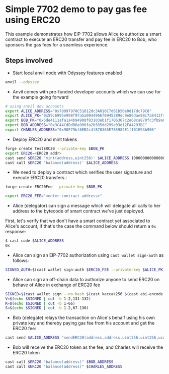 # Simple 7702 demo to pay gas fee using ERC20

This example demonstrates how EIP-7702 allows Alice to authorize a smart contract to execute an ERC20 transfer and pay fee in ERC20 to Bob, who sponsors the gas fees for a seamless experience.

## Steps involved

- Start local anvil node with Odyssey features enabled

```bash
anvil --odyssey
```

- Anvil comes with pre-funded developer accounts which we can use for the example going forward

```bash
# using anvil dev accounts 
export ALICE_ADDRESS="0x70997970C51812dc3A010C7d01b50e0d17dc79C8"
export ALICE_PK="0x59c6995e998f97a5a0044966f0945389dc9e86dae88c7a8412f4603b6b78690d"
export BOB_PK="0x5de4111afa1a4b94908f83103eb1f1706367c2e68ca870fc3fb9a804cdab365a"
export BOB_ADDRESS="0x3C44CdDdB6a900fa2b585dd299e03d12FA4293BC"
export CHARLES_ADDRESS="0x90F79bf6EB2c4f870365E785982E1f101E93b906"
```

- Deploy ERC20 and mint tokens
```bash
forge create TestERC20 --private-key $BOB_PK
export ERC20=<ERC20 addr>
cast send $ERC20 'mint(address,uint256)' $ALICE_ADDRESS 10000000000000000000 --private-key $BOB_PK # 10E9 tokens
cast call $ERC20 'balance(address)' $ALICE_ADDRESS
```

- We need to deploy a contract which verifies the user signature and execute ERC20 transfers.:

```bash
forge create ERC20Fee --private-key $BOB_PK

export ERC20_FEE="<enter-contract-address>"
```

- Alice (delegator) can sign a message which will delegate all calls to her address to the bytecode of smart contract we've just deployed.

First, let's verify that we don't have a smart contract yet associated to Alice's account, if that's the case the command below should return a `0x` response: 

```bash
$ cast code $ALICE_ADDRESS
0x
```


- Alice can sign an EIP-7702 authorization using `cast wallet sign-auth` as follows:

```bash
SIGNED_AUTH=$(cast wallet sign-auth $ERC20_FEE --private-key $ALICE_PK)
```

- Alice can sign an off-chain data to authorize anyone to send ERC20 on behave of Alice in exchange of ERC20 fee

```bash
SIGNED=$(cast wallet sign --no-hash $(cast keccak256 $(cast abi-encode 'f(uint256,address,address,uint256,uint256)' 0 $ERC20 $CHARLES_ADDRESS 1000000000000000000 1000)) --private-key $ALICE_PK)
V=$(echo $SIGNED | cut -b 1-2,131-132)
R=$(echo $SIGNED | cut -b 1-66)
S=$(echo $SIGNED | cut -b 1-2,67-130)
```

- Bob (delegate) relays the transaction on Alice's behalf using his own private key and thereby paying gas fee from his account and get the ERC20 fee:

```bash
cast send $ALICE_ADDRESS "sendERC20(address,address,uint256,uint256,uint8,bytes32,bytes32)" $ERC20 $CHARLES_ADDRESS 1000000000000000000 1000 $V $R $S  --private-key $BOB_PK --auth $SIGNED_AUTH
```

- Bob will receive the ERC20 token as the fee, and Charles will receive the ERC20 token
```bash
cast call $ERC20 "balance(address)" $BOB_ADDRESS
cast call $ERC20 "balance(address)" $CHARLES_ADDRESS
```

